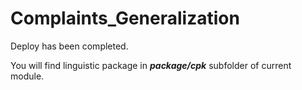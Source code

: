 # Complaints_Generalization

Deploy has been completed.  
  
You will find linguistic package in ***package/cpk*** subfolder of current module.

